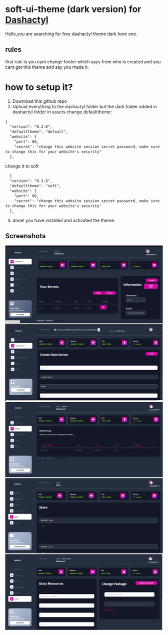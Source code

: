# soft-ui-theme (dark version) for [Dashactyl](https://github.com/realtwo2/dashactyl) 
Hello,you are searching for free dashactyl theme dark here one.
## rules
first rule is you cant change footer which says from who is created and you cant get this theme and say you made it.

# how to setup it?
1. Download this github repo
2. Upload everything to the dashactyl folder but the dark folder added in dashactyl folder in assets
change defaulttheme: 
```
{
  "version": "0.3.8",
  "defaulttheme": "default",
  "website": {
    "port": 80,
    "secret": "change this website session secret password, make sure to change this for your website's security"
  },
  ```
change it to soft
```
  {
  "version": "0.3.8",
  "defaulttheme": "soft",
  "website": {
    "port": 80,
    "secret": "change this website session secret password, make sure to change this for your website's security"
  },
  ```
4. done! you have installed and activated the theme.

## Screenshots
![dash](https://github.com/rjlad/dashactyl-soft-ui-theme/blob/master/screenshots/dash.png)
![create](https://github.com/rjlad/dashactyl-soft-ui-theme/blob/master/screenshots/create.png)
![servers](https://github.com/rjlad/dashactyl-soft-ui-theme/blob/master/screenshots/servers.png)
![store](https://github.com/rjlad/dashactyl-soft-ui-theme/blob/master/screenshots/store.png)
![admin](https://github.com/rjlad/dashactyl-soft-ui-theme/blob/master/screenshots/admin.png)

